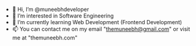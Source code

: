 - 👋 Hi, I’m @muneebhdeveloper
- 👀 I’m interested in Software Engineering
- 🌱 I’m currently learning Web Development (Frontend Development)
- 📫 You can contact me on my email "themuneebh@gmail.com" or visit me at "themuneebh.com"
